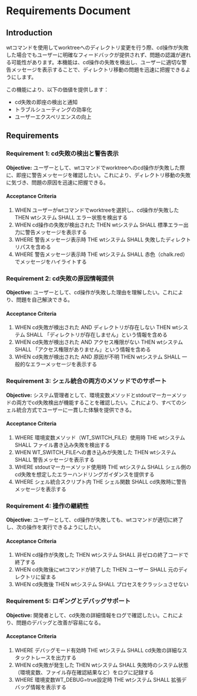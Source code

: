 # Requirements Document

## Introduction
wtコマンドを使用してworktreeへのディレクトリ変更を行う際、cd操作が失敗した場合でもユーザーに明確なフィードバックが提供されず、問題の認識が遅れる可能性があります。本機能は、cd操作の失敗を検出し、ユーザーに適切な警告メッセージを表示することで、ディレクトリ移動の問題を迅速に把握できるようにします。

この機能により、以下の価値を提供します：
- cd失敗の即座の検出と通知
- トラブルシューティングの効率化
- ユーザーエクスペリエンスの向上

## Requirements

### Requirement 1: cd失敗の検出と警告表示
**Objective:** ユーザーとして、wtコマンドでworktreeへのcd操作が失敗した際に、即座に警告メッセージを確認したい。これにより、ディレクトリ移動の失敗に気づき、問題の原因を迅速に把握できる。

#### Acceptance Criteria

1. WHEN ユーザーがwtコマンドでworktreeを選択し、cd操作が失敗した THEN wtシステム SHALL エラー状態を検出する
2. WHEN cd操作の失敗が検出された THEN wtシステム SHALL 標準エラー出力に警告メッセージを表示する
3. WHERE 警告メッセージ表示時 THE wtシステム SHALL 失敗したディレクトリパスを含める
4. WHERE 警告メッセージ表示時 THE wtシステム SHALL 赤色（chalk.red）でメッセージをハイライトする

### Requirement 2: cd失敗の原因情報提供
**Objective:** ユーザーとして、cd操作が失敗した理由を理解したい。これにより、問題を自己解決できる。

#### Acceptance Criteria

1. WHEN cd失敗が検出された AND ディレクトリが存在しない THEN wtシステム SHALL 「ディレクトリが存在しません」という情報を含める
2. WHEN cd失敗が検出された AND アクセス権限がない THEN wtシステム SHALL 「アクセス権限がありません」という情報を含める
3. WHEN cd失敗が検出された AND 原因が不明 THEN wtシステム SHALL 一般的なエラーメッセージを表示する

### Requirement 3: シェル統合の両方のメソッドでのサポート
**Objective:** システム管理者として、環境変数メソッドとstdoutマーカーメソッドの両方でcd失敗検出が機能することを確認したい。これにより、すべてのシェル統合方式でユーザーに一貫した体験を提供できる。

#### Acceptance Criteria

1. WHERE 環境変数メソッド（WT_SWITCH_FILE）使用時 THE wtシステム SHALL ファイル書き込み失敗を検出する
2. WHEN WT_SWITCH_FILEへの書き込みが失敗した THEN wtシステム SHALL 警告メッセージを表示する
3. WHERE stdoutマーカーメソッド使用時 THE wtシステム SHALL シェル側のcd失敗を想定したエラーハンドリングガイダンスを提供する
4. WHERE シェル統合スクリプト内 THE シェル関数 SHALL cd失敗時に警告メッセージを表示する

### Requirement 4: 操作の継続性
**Objective:** ユーザーとして、cd操作が失敗しても、wtコマンドが適切に終了し、次の操作を実行できるようにしたい。

#### Acceptance Criteria

1. WHEN cd操作が失敗した THEN wtシステム SHALL 非ゼロの終了コードで終了する
2. WHEN cd失敗後にwtコマンドが終了した THEN ユーザー SHALL 元のディレクトリに留まる
3. WHEN cd失敗後 THEN wtシステム SHALL プロセスをクラッシュさせない

### Requirement 5: ロギングとデバッグサポート
**Objective:** 開発者として、cd失敗の詳細情報をログで確認したい。これにより、問題のデバッグと改善が容易になる。

#### Acceptance Criteria

1. WHERE デバッグモード有効時 THE wtシステム SHALL cd失敗の詳細なスタックトレースを出力する
2. WHEN cd失敗が発生した THEN wtシステム SHALL 失敗時のシステム状態（環境変数、ファイル存在確認結果など）をログに記録する
3. WHERE 環境変数WT_DEBUG=true設定時 THE wtシステム SHALL 拡張デバッグ情報を表示する
